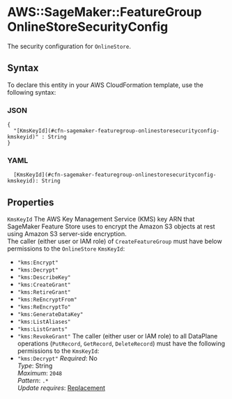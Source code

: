 # AWS::SageMaker::FeatureGroup OnlineStoreSecurityConfig<a name="aws-properties-sagemaker-featuregroup-onlinestoresecurityconfig"></a>

The security configuration for `OnlineStore`\.

## Syntax<a name="aws-properties-sagemaker-featuregroup-onlinestoresecurityconfig-syntax"></a>

To declare this entity in your AWS CloudFormation template, use the following syntax:

### JSON<a name="aws-properties-sagemaker-featuregroup-onlinestoresecurityconfig-syntax.json"></a>

```
{
  "[KmsKeyId](#cfn-sagemaker-featuregroup-onlinestoresecurityconfig-kmskeyid)" : String
}
```

### YAML<a name="aws-properties-sagemaker-featuregroup-onlinestoresecurityconfig-syntax.yaml"></a>

```
  [KmsKeyId](#cfn-sagemaker-featuregroup-onlinestoresecurityconfig-kmskeyid): String
```

## Properties<a name="aws-properties-sagemaker-featuregroup-onlinestoresecurityconfig-properties"></a>

`KmsKeyId` <a name="cfn-sagemaker-featuregroup-onlinestoresecurityconfig-kmskeyid"></a>
The AWS Key Management Service \(KMS\) key ARN that SageMaker Feature Store uses to encrypt the Amazon S3 objects at rest using Amazon S3 server\-side encryption\.  
The caller \(either user or IAM role\) of `CreateFeatureGroup` must have below permissions to the `OnlineStore` `KmsKeyId`:

- `"kms:Encrypt"`
- `"kms:Decrypt"`
- `"kms:DescribeKey"`
- `"kms:CreateGrant"`
- `"kms:RetireGrant"`
- `"kms:ReEncryptFrom"`
- `"kms:ReEncryptTo"`
- `"kms:GenerateDataKey"`
- `"kms:ListAliases"`
- `"kms:ListGrants"`
- `"kms:RevokeGrant"`
  The caller \(either user or IAM role\) to all DataPlane operations \(`PutRecord`, `GetRecord`, `DeleteRecord`\) must have the following permissions to the `KmsKeyId`:
- `"kms:Decrypt"`
  _Required_: No  
  _Type_: String  
  _Maximum_: `2048`  
  _Pattern_: `.*`  
  _Update requires_: [Replacement](https://docs.aws.amazon.com/AWSCloudFormation/latest/UserGuide/using-cfn-updating-stacks-update-behaviors.html#update-replacement)
